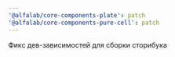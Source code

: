 ```yaml
---
'@alfalab/core-components-plate': patch
'@alfalab/core-components-pure-cell': patch
---
```


Фикс дев-зависимостей для сборки сторибука
